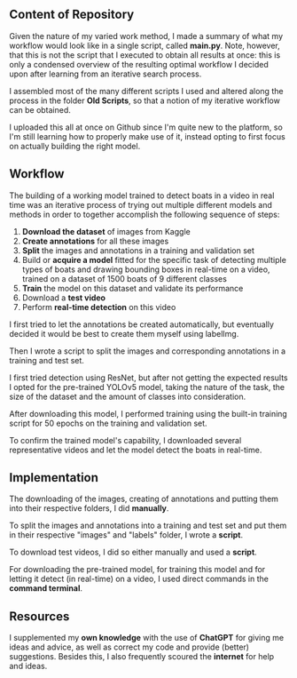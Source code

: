 ## Content of Repository

Given the nature of my varied work method, I made a summary of what my workflow would look like in a single script, called **main.py**. Note, however, that this is not the script that I executed to obtain all results at once: this is only a condensed overview of the resulting optimal workflow I decided upon after learning from an iterative search process.

I assembled most of the many different scripts I used and altered along the process in the folder **Old Scripts**, so that a notion of my iterative workflow can be obtained.

I uploaded this all at once on Github since I'm quite new to the platform, so I'm still learning how to properly make use of it, instead opting to first focus on actually building the right model.

## Workflow

The building of a working model trained to detect boats in a video in real time was an iterative process of trying out multiple different models and methods in order to together accomplish the following sequence of steps:

1. **Download the dataset** of images from Kaggle
2. **Create annotations** for all these images
3. **Split** the images and annotations in a training and validation set
4. Build or **acquire a model** fitted for the specific task of detecting multiple types of boats and drawing bounding boxes in real-time on a video, trained on a dataset of 1500 boats of 9 different classes
5. **Train** the model on this dataset and validate its performance
6. Download a **test video**
7. Perform **real-time detection** on this video

I first tried to let the annotations be created automatically, but eventually decided it would be best to create them myself using labelImg. 

Then I wrote a script to split the images and corresponding annotations in a training and test set. 

I first tried detection using ResNet, but after not getting the expected results I opted for the pre-trained YOLOv5 model, taking the nature of the task, the size of the dataset and the amount of classes into consideration. 

After downloading this model, I performed training using the built-in training script for 50 epochs on the training and validation set.

To confirm the trained model's capability, I downloaded several representative videos and let the model detect the boats in real-time.

## Implementation

The downloading of the images, creating of annotations and putting them into their respective folders, I did **manually**.

To split the images and annotations into a training and test set and put them in their respective "images" and "labels" folder, I wrote a **script**.

To download test videos, I did so either manually and used a **script**.

For downloading the pre-trained model, for training this model and for letting it detect (in real-time) on a video, I used direct commands in the **command terminal**.

## Resources

I supplemented my **own knowledge** with the use of **ChatGPT** for giving me ideas and advice, as well as correct my code and provide (better) suggestions. Besides this, I also frequently scoured the **internet** for help and ideas.






